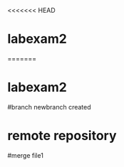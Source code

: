 <<<<<<< HEAD
# labexam2
=======
# labexam2
#branch newbranch created
# remote repository
#merge file1